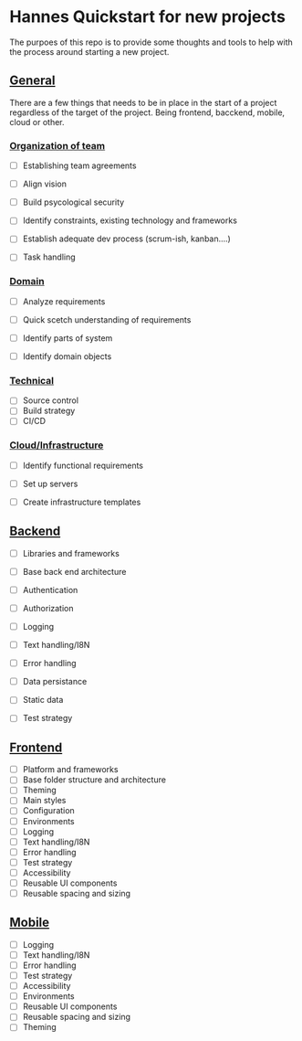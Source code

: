 # Hannes Quickstart for new projects
The purpoes of this repo is to provide some thoughts and tools to help with the process around starting a new project. 

## [General](../../tree/master/General) 
There are a few things that needs to be in place in the start of a project regardless of the target of the project. Being frontend, bacckend, mobile, cloud or other.

### [Organization of team](../../tree/master/General/organization)
- [ ] Establishing team agreements
- [ ] Align vision
- [ ] Build psycological security
- [ ] Identify constraints, existing technology and frameworks
- [ ] Establish adequate dev process (scrum-ish, kanban....)
- [ ] Task handling


### [Domain](../../tree/master/General/domain)
- [ ] Analyze requirements
- [ ] Quick scetch understanding of requirements
- [ ] Identify parts of system
- [ ] Identify domain objects


### [Technical](../../tree/master/General/technical)
- [ ] Source control
- [ ] Build strategy
- [ ] CI/CD

### [Cloud/Infrastructure](../../tree/master/infrastructure)
- [ ] Identify functional requirements
- [ ] Set up servers
- [ ] Create infrastructure templates


## [Backend](../../tree/master/backend)
- [ ] Libraries and frameworks
- [ ] Base back end architecture
- [ ] Authentication
- [ ] Authorization
- [ ] Logging
- [ ] Text handling/I8N
- [ ] Error handling
- [ ] Data persistance
- [ ] Static data
- [ ] Test strategy


## [Frontend](../../tree/master/frontend) 
- [ ] Platform and frameworks
- [ ] Base folder structure and architecture
- [ ] Theming
- [ ] Main styles
- [ ] Configuration
- [ ] Environments
- [ ] Logging
- [ ] Text handling/I8N
- [ ] Error handling
- [ ] Test strategy
- [ ] Accessibility
- [ ] Reusable UI components
- [ ] Reusable spacing and sizing

## [Mobile](../../tree/master/mobile) 
- [ ] Logging
- [ ] Text handling/I8N
- [ ] Error handling
- [ ] Test strategy
- [ ] Accessibility
- [ ] Environments
- [ ] Reusable UI components
- [ ] Reusable spacing and sizing
- [ ] Theming
